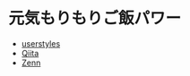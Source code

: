 # 元気もりもりご飯パワー

- [userstyles](https://userstyles.org/users/329026)
- [Qiita](https://qiita.com/dwatarub)
- [Zenn](https://zenn.dev/dwatarub)
    
